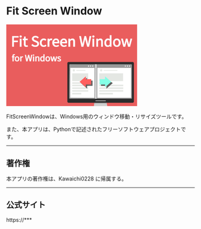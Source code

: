 # Fit Screen Window

<img src="logo-promotion.png" width="350px">

FitScreenWindowは、Windows用のウィンドウ移動・リサイズツールです。

また、本アプリは、Pythonで記述されたフリーソフトウェアプロジェクトです。

***

## 著作権
本アプリの著作権は、Kawaichi0228 に帰属する。

***

## 公式サイト

https://***
